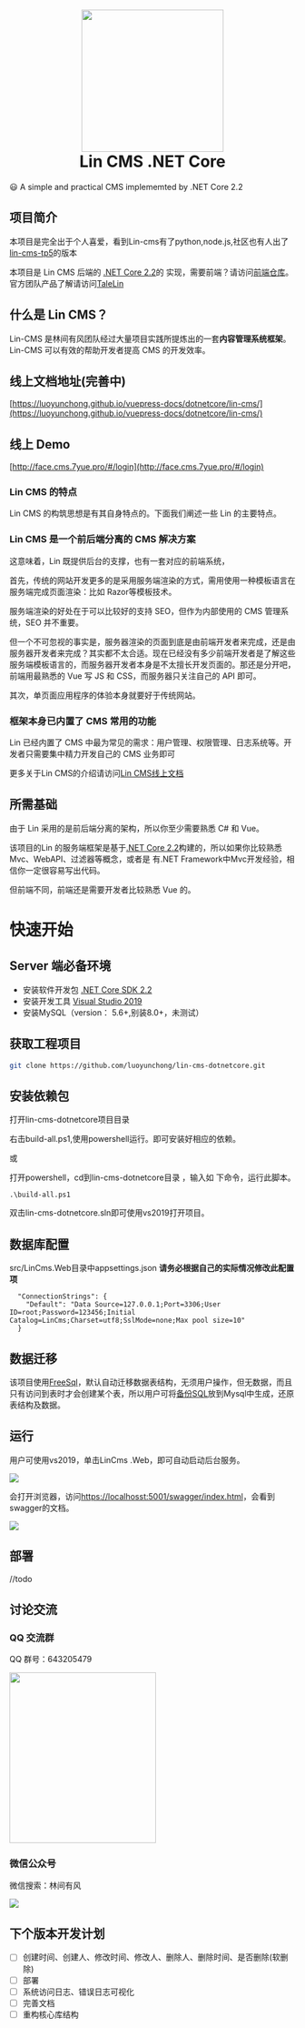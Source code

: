 ﻿
<h1 align="center">
  <a href="http://doc.cms.7yue.pro/">
  <img src="http://doc.cms.7yue.pro/left-logo.png" width="250"/></a>
  <br>
  Lin CMS .NET Core
</h1>
😃 A simple and practical CMS implememted by .NET Core 2.2


## 项目简介

本项目是完全出于个人喜爱，看到Lin-cms有了python,node.js,社区也有人出了[lin-cms-tp5](https://github.com/ChenJinchuang/lin-cms-tp5)的版本

本项目是 Lin CMS 后端的 [.NET Core 2.2](https://docs.microsoft.com/zh-cn/dotnet/core/)的 实现，需要前端？请访问[前端仓库](https://github.com/TaleLin/lin-cms-vue)。官方团队产品了解请访问[TaleLin](https://github.com/TaleLin)

## 什么是 Lin CMS？

 Lin-CMS 是林间有风团队经过大量项目实践所提炼出的一套**内容管理系统框架**。Lin-CMS 可以有效的帮助开发者提高 CMS 的开发效率。

## 线上文档地址(完善中)

[https://luoyunchong.github.io/vuepress-docs/dotnetcore/lin-cms/](https://luoyunchong.github.io/vuepress-docs/dotnetcore/lin-cms/)

## 线上 Demo

[http://face.cms.7yue.pro/#/login](http://face.cms.7yue.pro/#/login)


### Lin CMS 的特点

Lin CMS 的构筑思想是有其自身特点的。下面我们阐述一些 Lin 的主要特点。

### Lin CMS 是一个前后端分离的 CMS 解决方案

这意味着，Lin 既提供后台的支撑，也有一套对应的前端系统，

首先，传统的网站开发更多的是采用服务端渲染的方式，需用使用一种模板语言在服务端完成页面渲染：比如 Razor等模板技术。

服务端渲染的好处在于可以比较好的支持 SEO，但作为内部使用的 CMS 管理系统，SEO 并不重要。

但一个不可忽视的事实是，服务器渲染的页面到底是由前端开发者来完成，还是由服务器开发者来完成？其实都不太合适。现在已经没有多少前端开发者是了解这些服务端模板语言的，而服务器开发者本身是不太擅长开发页面的。那还是分开吧，前端用最熟悉的 Vue 写 JS 和 CSS，而服务器只关注自己的 API 即可。

其次，单页面应用程序的体验本身就要好于传统网站。

### 框架本身已内置了 CMS 常用的功能

Lin 已经内置了 CMS 中最为常见的需求：用户管理、权限管理、日志系统等。开发者只需要集中精力开发自己的 CMS 业务即可

更多关于Lin CMS的介绍请访问[Lin CMS线上文档](http://doc.cms.7yue.pro/)

## 所需基础

由于 Lin 采用的是前后端分离的架构，所以你至少需要熟悉 C# 和 Vue。

该项目的Lin 的服务端框架是基于[.NET Core 2.2](https://docs.microsoft.com/zh-cn/dotnet/core/)构建的，所以如果你比较熟悉Mvc、WebAPI、过滤器等概念，或者是 有.NET Framework中Mvc开发经验，相信你一定很容易写出代码。

但前端不同，前端还是需要开发者比较熟悉 Vue 的。

# 快速开始

## Server 端必备环境
* 安装软件开发包 [.NET Core SDK 2.2](https://dotnet.microsoft.com/download/dotnet-core/2.2)   
* 安装开发工具  [Visual Studio 2019](https://visualstudio.microsoft.com/zh-hans/vs/?rr=https%3A%2F%2Fcn.bing.com%2F)  
* 安装MySQL（version： 5.6+,别装8.0+，未测试）


## 获取工程项目
```bash
git clone https://github.com/luoyunchong/lin-cms-dotnetcore.git
```
## 安装依赖包

打开lin-cms-dotnetcore项目目录

右击build-all.ps1,使用powershell运行。即可安装好相应的依赖。

或

打开powershell，cd到lin-cms-dotnetcore目录 ，输入如 下命令，运行此脚本。
```
.\build-all.ps1
```
双击lin-cms-dotnetcore.sln即可使用vs2019打开项目。


## 数据库配置

src/LinCms.Web目录中appsettings.json
**请务必根据自己的实际情况修改此配置项**
```
  "ConnectionStrings": {
    "Default": "Data Source=127.0.0.1;Port=3306;User ID=root;Password=123456;Initial Catalog=LinCms;Charset=utf8;SslMode=none;Max pool size=10"
  }
```
## 数据迁移
该项目使用[FreeSql](https://github.com/2881099/FreeSql)，默认自动迁移数据表结构，无须用户操作，但无数据，而且只有访问到表时才会创建某个表，所以用户可将[备份SQL](https://github.com/luoyunchong/lin-cms-dotnetcore/blob/master/docs/sql/lincms.sql)放到Mysql中生成，还原表结构及数据。

## 运行
用户可使用vs2019，单击LinCms .Web，即可自动启动后台服务。

![](https://ae01.alicdn.com/kf/H70086026eaca4dc8ab4806ee1d07443bP.jpg)

会打开浏览器，访问[https://localhosst:5001/swagger/index.html](https://localhosst:5001/swagger/index.html)，会看到swagger的文档。

![](https://ae01.alicdn.com/kf/He52bc4d3708242d2995419bb584e1f53Q.jpg)

## 部署

//todo

## 讨论交流

### QQ 交流群

QQ 群号：643205479

<img class="QR-img" width="258" height="300" src="http://imglf3.nosdn0.126.net/img/Qk5LWkJVWkF3Nmdyc2xGcUtScEJLOVV1clErY1dJa0FsQ3E1aDZQWlZHZ2dCbSt4WXA1V3dRPT0.jpg?imageView&thumbnail=1680x0&quality=96&stripmeta=0&type=jpg">

### 微信公众号

微信搜索：林间有风

<img class="QR-img" src="http://imglf6.nosdn0.126.net/img/YUdIR2E3ME5weEdlNThuRmI4TFh3UWhiNmladWVoaTlXUXpicEFPa1F6czFNYkdmcWRIbGRRPT0.jpg?imageView&thumbnail=500x0&quality=96&stripmeta=0&type=jpg">


## 下个版本开发计划

- [ ] 创建时间、创建人、修改时间、修改人、删除人、删除时间、是否删除(软删除)
- [ ] 部署
- [ ] 系统访问日志、错误日志可视化
- [ ] 完善文档
- [ ] 重构核心库结构
